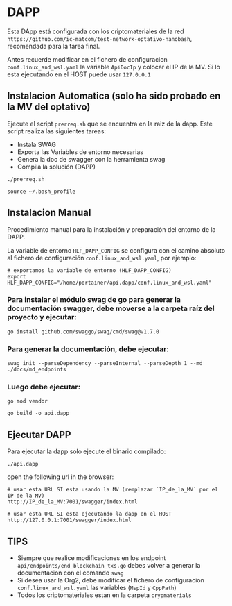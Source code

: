 # DAPP
Esta DApp está configurada con los criptomateriales de la red `https://github.com/ic-matcom/test-network-optativo-nanobash`, recomendada para la tarea final.

Antes recuerde modificar en el fichero de configuracion `conf.linux_and_wsl.yaml` la variable `ApiDocIp` y colocar el IP de la MV.
Si lo esta ejecutando en el HOST puede usar `127.0.0.1`

## Instalacion Automatica (solo ha sido probado en la MV del optativo)

Ejecute el script `prerreq.sh` que se encuentra en la raiz de la dapp. Este script realiza las siguientes tareas:

- Instala SWAG
- Exporta las Variables de entorno necesarias
- Genera la doc de swagger con la herramienta swag
- Compila la solución (DAPP)

```shell
./prerreq.sh
```

```shell
source ~/.bash_profile
```

## Instalacion Manual
Procedimiento manual para la instalación y preparación del entorno de la DAPP. 

La variable de entorno `HLF_DAPP_CONFIG` se configura con el camino absoluto al fichero de configuración `conf.linux_and_wsl.yaml`, por ejemplo:

```shell
# exportamos la variable de entorno (HLF_DAPP_CONFIG)
export HLF_DAPP_CONFIG="/home/portainer/api.dapp/conf.linux_and_wsl.yaml"
```

### Para instalar el módulo swag de go para generar la documentación swagger, debe moverse a la carpeta raíz del proyecto y ejecutar:

```shell
go install github.com/swaggo/swag/cmd/swag@v1.7.0
```

### Para generar la documentación, debe ejecutar:
```shell
swag init --parseDependency --parseInternal --parseDepth 1 --md ./docs/md_endpoints
```

### Luego debe ejecutar:
```shell
go mod vendor

go build -o api.dapp
```

## Ejecutar DAPP 
Para ejecutar la dapp solo ejecute el binario compilado:
```shell
./api.dapp
```

open the following url in the browser:

```shell
# usar esta URL SI esta usando la MV (remplazar `IP_de_la_MV` por el IP de la MV)
http://IP_de_la_MV:7001/swagger/index.html

# usar esta URL SI esta ejecutando la dapp en el HOST
http://127.0.0.1:7001/swagger/index.html
```


## TIPS

- Siempre que realice modificaciones en los endpoint `api/endpoints/end_blockchain_txs.go`  debes volver a generar la documentacion con el comando `swag`
- Si desea usar la Org2, debe modificar el fichero de configuracion `conf.linux_and_wsl.yaml` las variables (`MspId` y `CppPath`)
- Todos los criptomateriales estan en la carpeta `crypmaterials`
